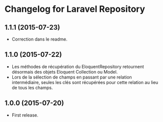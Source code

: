 # Changelog for Laravel Repository

## 1.1.1 (2015-07-23)

- Correction dans le readme.

## 1.1.0 (2015-07-22)

- Les méthodes de récupération du EloquentRepository retournent désormais des objets Eloquent Collection ou Model.
- Lors de la sélection de champs en passant par une relation intermédiaire, seules les clés sont récupérées pour cette relation au lieu de tous les champs.

## 1.0.0 (2015-07-20)

- First release.
